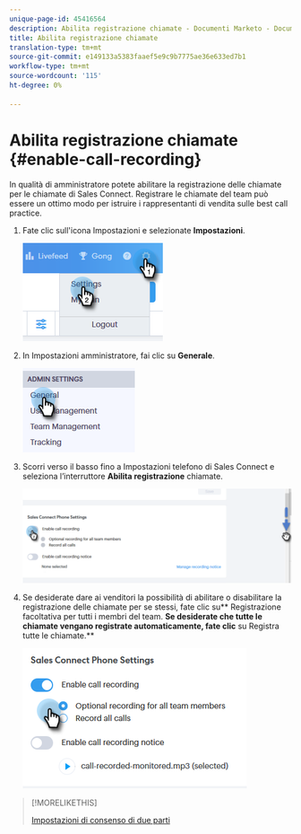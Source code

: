 ```yaml
---
unique-page-id: 45416564
description: Abilita registrazione chiamate - Documenti Marketo - Documentazione prodotto
title: Abilita registrazione chiamate
translation-type: tm+mt
source-git-commit: e149133a5383faaef5e9c9b7775ae36e633ed7b1
workflow-type: tm+mt
source-wordcount: '115'
ht-degree: 0%

---
```



# Abilita registrazione chiamate {#enable-call-recording}

In qualità di amministratore potete abilitare la registrazione delle chiamate per le chiamate di Sales Connect. Registrare le chiamate del team può essere un ottimo modo per istruire i rappresentanti di vendita sulle best call practice.

1. Fate clic sull&#39;icona Impostazioni e selezionate **Impostazioni**.

   ![](assets/one.png)

1. In Impostazioni amministratore, fai clic su **Generale**.

   ![](assets/two.png)

1. Scorri verso il basso fino a Impostazioni telefono di Sales Connect e seleziona l’interruttore **Abilita registrazione** chiamate.

   ![](assets/three.png)

1. Se desiderate dare ai venditori la possibilità di abilitare o disabilitare la registrazione delle chiamate per se stessi, fate clic su** Registrazione facoltativa per tutti i membri del team. **Se desiderate che tutte le chiamate vengano registrate automaticamente, fate clic** su Registra tutte le chiamate.**

   ![](assets/four.png)

>[!MORELIKETHIS]
>
>[Impostazioni di consenso di due parti](http://docs.marketo.com/x/dgC1Ag)

